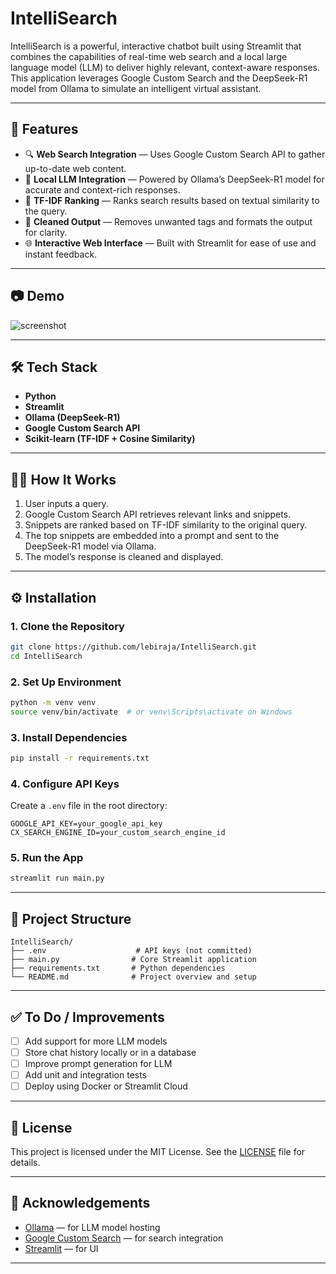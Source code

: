 # IntelliSearch

IntelliSearch is a powerful, interactive chatbot built using Streamlit that combines the capabilities of real-time web search and a local large language model (LLM) to deliver highly relevant, context-aware responses. This application leverages Google Custom Search and the DeepSeek-R1 model from Ollama to simulate an intelligent virtual assistant.



---

## 🚀 Features

- 🔍 **Web Search Integration** — Uses Google Custom Search API to gather up-to-date web content.
- 🧠 **Local LLM Integration** — Powered by Ollama’s DeepSeek-R1 model for accurate and context-rich responses.
- 🧮 **TF-IDF Ranking** — Ranks search results based on textual similarity to the query.
- 🧼 **Cleaned Output** — Removes unwanted tags and formats the output for clarity.
- 🌐 **Interactive Web Interface** — Built with Streamlit for ease of use and instant feedback.

---

## 📷 Demo

![screenshot](https://github.com/lebiraja/IntelliSearch/assets/demo.png) <!-- Add screenshot path if available -->

---

## 🛠️ Tech Stack

- **Python**
- **Streamlit**
- **Ollama (DeepSeek-R1)**
- **Google Custom Search API**
- **Scikit-learn (TF-IDF + Cosine Similarity)**

---

## 🧑‍💻 How It Works

1. User inputs a query.
2. Google Custom Search API retrieves relevant links and snippets.
3. Snippets are ranked based on TF-IDF similarity to the original query.
4. The top snippets are embedded into a prompt and sent to the DeepSeek-R1 model via Ollama.
5. The model’s response is cleaned and displayed.

---

## ⚙️ Installation

### 1. Clone the Repository
```bash
git clone https://github.com/lebiraja/IntelliSearch.git
cd IntelliSearch
```

### 2. Set Up Environment
```bash
python -m venv venv
source venv/bin/activate  # or venv\Scripts\activate on Windows
```

### 3. Install Dependencies
```bash
pip install -r requirements.txt
```

### 4. Configure API Keys
Create a `.env` file in the root directory:
```
GOOGLE_API_KEY=your_google_api_key
CX_SEARCH_ENGINE_ID=your_custom_search_engine_id
```

### 5. Run the App
```bash
streamlit run main.py
```

---

## 📂 Project Structure

```
IntelliSearch/
├── .env                    # API keys (not committed)
├── main.py                # Core Streamlit application
├── requirements.txt       # Python dependencies
└── README.md              # Project overview and setup
```

---

## ✅ To Do / Improvements

- [ ] Add support for more LLM models
- [ ] Store chat history locally or in a database
- [ ] Improve prompt generation for LLM
- [ ] Add unit and integration tests
- [ ] Deploy using Docker or Streamlit Cloud

---

## 📜 License

This project is licensed under the MIT License. See the [LICENSE](LICENSE) file for details.

---

## 🙌 Acknowledgements

- [Ollama](https://ollama.com/) — for LLM model hosting
- [Google Custom Search](https://programmablesearchengine.google.com/about/) — for search integration
- [Streamlit](https://streamlit.io/) — for UI

---



